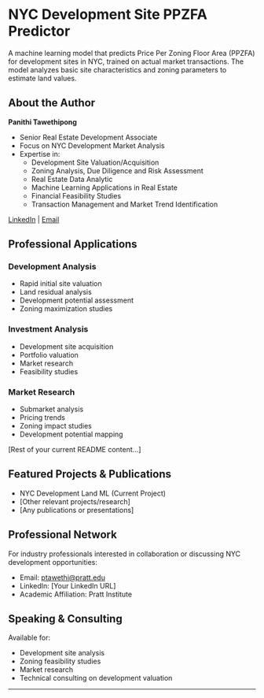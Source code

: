 # NYC Development Site PPZFA Predictor

A machine learning model that predicts Price Per Zoning Floor Area (PPZFA) for development sites in NYC, trained on actual market transactions. The model analyzes basic site characteristics and zoning parameters to estimate land values.

## About the Author
**Panithi Tawethipong**
- Senior Real Estate Development Associate
- Focus on NYC Development Market Analysis
- Expertise in:
  - Development Site Valuation/Acquisition
  - Zoning Analysis, Due Diligence and Risk Assessment
  - Real Estate Data Analytic
  - Machine Learning Applications in Real Estate
  - Financial Feasibility Studies
  - Transaction Management and Market Trend Identification

[LinkedIn](linkedin.com/in/panithi-t) | [Email](ptawethi@pratt.edu)

## Professional Applications

### Development Analysis
- Rapid initial site valuation
- Land residual analysis
- Development potential assessment
- Zoning maximization studies

### Investment Analysis
- Development site acquisition
- Portfolio valuation
- Market research
- Feasibility studies

### Market Research
- Submarket analysis
- Pricing trends
- Zoning impact studies
- Development potential mapping

[Rest of your current README content...]

## Featured Projects & Publications
- NYC Development Land ML (Current Project)
- [Other relevant projects/research]
- [Any publications or presentations]

## Professional Network
For industry professionals interested in collaboration or discussing NYC development opportunities:
- Email: ptawethi@pratt.edu
- LinkedIn: [Your LinkedIn URL]
- Academic Affiliation: Pratt Institute

## Speaking & Consulting
Available for:
- Development site analysis
- Zoning feasibility studies
- Market research
- Technical consulting on development valuation

---
